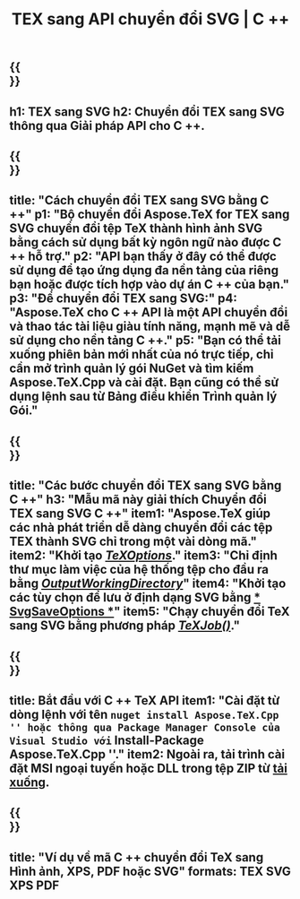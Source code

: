 ﻿---
translation: true
template: /_templates/_conversion-child-cpp.md
title: TEX sang API chuyển đổi SVG | C ++
description: Chức năng chuyển đổi TeX sang SVG. Tích hợp thư viện C ++ tại chỗ này vào dự án của bạn hoặc sử dụng các ứng dụng đa nền tảng để chuyển đổi TeX sang SVG.
keywords: tex sang svg api cpp, tex2svg tích hợp c ++
url: /cpp/conversion/tex-to-svg/
family: tex
platformtag: cpp
feature: conversion
informat: TEX
outformat: SVG
otherformats: BMP PNG JPEG TIFF PDF XPS
---

{{<section banner>}}
---
h1: TEX sang SVG
h2: Chuyển đổi TEX sang SVG thông qua Giải pháp API cho C ++.
---

{{<section overview>}}
---
title: "Cách chuyển đổi TEX sang SVG bằng C ++"
p1: "Bộ chuyển đổi Aspose.TeX for TEX sang SVG chuyển đổi tệp TeX thành hình ảnh SVG bằng cách sử dụng bất kỳ ngôn ngữ nào được C ++ hỗ trợ."
p2: "API bạn thấy ở đây có thể được sử dụng để tạo ứng dụng đa nền tảng của riêng bạn hoặc được tích hợp vào dự án C ++ của bạn."
p3: "Để chuyển đổi TEX sang SVG:"
p4: "Aspose.TeX cho C ++ API là một API chuyển đổi và thao tác tài liệu giàu tính năng, mạnh mẽ và dễ sử dụng cho nền tảng C ++."
p5: "Bạn có thể tải xuống phiên bản mới nhất của nó trực tiếp, chỉ cần mở trình quản lý gói NuGet và tìm kiếm Aspose.TeX.Cpp và cài đặt. Bạn cũng có thể sử dụng lệnh sau từ Bảng điều khiển Trình quản lý Gói."
---

{{<section feature1>}}
---
title: "Các bước chuyển đổi TEX sang SVG bằng C ++"
h3: "Mẫu mã này giải thích Chuyển đổi TEX sang SVG C ++"
item1: "Aspose.TeX giúp các nhà phát triển dễ dàng chuyển đổi các tệp TEX thành SVG chỉ trong một vài dòng mã."
item2: "Khởi tạo [*TeXOptions*](https://reference.aspose.com/tex/cpp/class/aspose.te_x.te_x_options)."
item3: "Chỉ định thư mục làm việc của hệ thống tệp cho đầu ra bằng [*OutputWorkingDirectory*](https://reference.aspose.com/tex/cpp/class/aspose.te_x.te_x_options#aa4f4ea6dab7db5ba1b40800495f16f63)"
item4: "Khởi tạo các tùy chọn để lưu ở định dạng SVG bằng [* SvgSaveOptions *](https://reference.aspose.com/tex/cpp/class/aspose.te_x.presentation.image.svg_save_options)"
item5: "Chạy chuyển đổi TeX sang SVG bằng phương pháp [*TeXJob()*](https://reference.aspose.com/tex/cpp/class/aspose.te_x.te_x_job)."
---

{{<section feature2>}}
---
title: Bắt đầu với C ++ TeX API
item1: "Cài đặt từ dòng lệnh với tên `` nuget install Aspose.TeX.Cpp '' hoặc thông qua Package Manager Console của Visual Studio với `` Install-Package Aspose.TeX.Cpp ''."
item2: Ngoài ra, tải trình cài đặt MSI ngoại tuyến hoặc DLL trong tệp ZIP từ [tải xuống](https://downloads.aspose.com/tex/cpp).
---

{{<section widget>}}
---
title: "Ví dụ về mã C ++ chuyển đổi TeX sang Hình ảnh, XPS, PDF hoặc SVG"
formats: TEX SVG XPS PDF
---
